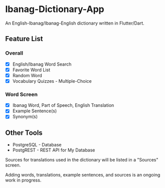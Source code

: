 # Ibanag-Dictionary-App
An English-Ibanag/Ibanag-English dictionary written in Flutter/Dart.

## Feature List
### Overall
- [x] English/Ibanag Word Search
- [x] Favorite Word List
- [x] Random Word
- [x] Vocabulary Quizzes - Multiple-Choice
### Word Screen
- [x] Ibanag Word, Part of Speech, English Translation
- [x] Example Sentence(s)
- [x] Synonym(s)

## Other Tools
- PostgreSQL - Database
- PostgREST - REST API for My Database

Sources for translations used in the dictionary will be listed in a "Sources" screen.

Adding words, translations, example sentences, and sources is an ongoing work in progress.

